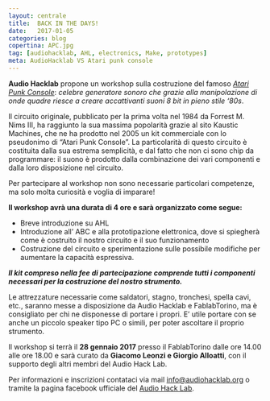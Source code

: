 ```yaml
---
layout: centrale
title:  BACK IN THE DAYS!
date:   2017-01-05
categories: blog
copertina: APC.jpg
tag: [audiohacklab, AHL, electronics, Make, prototypes]
meta: AudioHacklab VS Atari punk console
---
```


**Audio Hacklab** propone un workshop sulla costruzione del famoso *[Atari Punk Console](https://en.wikipedia.org/wiki/Atari_Punk_Console)*:
*celebre generatore sonoro che grazie alla manipolazione di onde quadre riesce a creare accattivanti suoni 8 bit in pieno stile ‘80s*.

Il circuito originale, pubblicato per la prima volta nel 1984 da Forrest M. Nims III, ha raggiunto la sua massima popolarità grazie al sito Kaustic Machines, che ne ha prodotto nel 2005 un kit commerciale con lo pseudonimo di “Atari Punk Console”. La particolarità di questo circuito è costituita dalla sua estrema semplicità, e dal fatto che non ci sono chip da programmare: il suono è prodotto dalla combinazione dei vari componenti e dalla loro disposizione nel circuito.

Per partecipare al workshop non sono necessarie particolari competenze, ma solo molta curiosità e voglia di imparare!

**Il workshop avrà una durata di 4 ore e sarà organizzato come segue:**

* Breve introduzione su AHL
* Introduzione all’ ABC e alla prototipazione elettronica, dove si spiegherà come è
costruito il nostro circuito e il suo funzionamento
* Costruzione del circuito e sperimentazione sulle possibile modifiche per aumentare la
capacità espressiva.   

***Il kit compreso nella fee di partecipazione comprende tutti i componenti necessari per la
costruzione del nostro strumento.***

Le attrezzature necessarie come saldatori, stagno, tronchesi, spella cavi, etc., saranno messe a disposizione da Audio Hacklab e FablabTorino,
ma è consigliato per chi ne disponesse di portare i propri. E’ utile portare con se anche un piccolo speaker tipo PC o simili, per poter ascoltare il proprio strumento.

Il workshop si terrà il **28 gennaio 2017** presso il FablabTorino dalle ore 14.00 alle ore
18.00 e sarà curato da **Giacomo Leonzi e Giorgio Alloatti**, con il supporto degli altri membri del Audio Hack Lab.

Per informazioni e inscrizioni contataci via mail [info@audiohacklab.org](info@audiohacklab.org) o tramite la pagina facebook ufficiale del [Audio Hack Lab](https://www.facebook.com/audiohacklab/).

